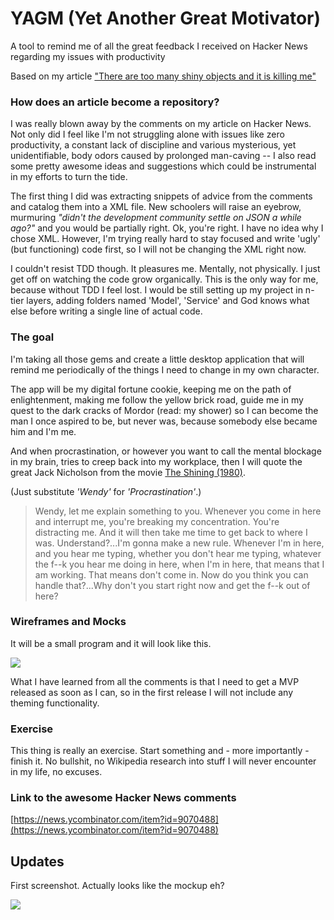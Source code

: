 # YAGM (Yet Another Great Motivator)
A tool to remind me of all the great feedback I received on Hacker News regarding my issues with productivity

Based on my article ["There are too many shiny objects and it is killing me"](https://yetanothergreatidea.wordpress.com/2015/02/18/there-are-too-many-shiny-objects-and-it-is-killing-me/)

### How does an article become a repository?
I was really blown away by the comments on my article on Hacker News. Not only did I feel like I'm not struggling alone with issues like zero productivity, a constant lack of discipline and various mysterious, yet unidentifiable, body odors caused by prolonged man-caving -- I also read some pretty awesome ideas and suggestions which could be instrumental in my efforts to turn the tide.

The first thing I did was extracting snippets of advice from the comments and catalog them into a XML file. New schoolers will raise an eyebrow, murmuring _"didn't the development community settle on JSON a while ago?"_ and you would be partially right. Ok, you're right. I have no idea why I chose XML. However, I'm trying really hard to stay focused and write 'ugly' (but functioning) code first, so I will not be changing the XML right now. 

I couldn't resist TDD though. It pleasures me. Mentally, not physically. I just get off on watching the code grow organically. This is the only way for me, because without TDD I feel lost. I would be still setting up my project in n-tier layers, adding folders named 'Model', 'Service' and God knows what else before writing a single line of actual code.

### The goal
I'm taking all those gems and create a little desktop application that will remind me periodically of the things I need to change in my own character. 

The app will be my digital fortune cookie, keeping me on the path of enlightenment, making me follow the yellow brick road, guide me in my quest to the dark cracks of Mordor (read: my shower) so I can become the man I once aspired to be, but never was, because somebody else became him and I'm me.

And when procrastination, or however you want to call the mental blockage in my brain, tries to creep back into my workplace, then I will quote the great Jack Nicholson from the movie [The Shining (1980)](http://www.imdb.com/title/tt0081505/). 

(Just substitute _'Wendy'_ for _'Procrastination'_.)

> Wendy, let me explain something to you. Whenever you come in here and interrupt me, you're breaking my concentration. You're distracting me. And it will then take me time to get back to where I was. Understand?...I'm gonna make a new rule. Whenever I'm in here, and you hear me typing, whether you don't hear me typing, whatever the f--k you hear me doing in here, when I'm in here, that means that I am working. That means don't come in. Now do you think you can handle that?...Why don't you start right now and get the f--k out of here?

### Wireframes and Mocks

It will be a small program and it will look like this.

![](http://i.imgur.com/oXRH1Ne.gif)

What I have learned from all the comments is that I need to get a MVP released as soon as I can, so in the first release I will not include any theming functionality.

### Exercise
This thing is really an exercise. Start something and - more importantly - finish it. No bullshit, no Wikipedia research into stuff I will never encounter in my life, no excuses.

### Link to the awesome Hacker News comments
[https://news.ycombinator.com/item?id=9070488](https://news.ycombinator.com/item?id=9070488)

## Updates

First screenshot. Actually looks like the mockup eh?

![](http://i.imgur.com/ellWBva.jpg)